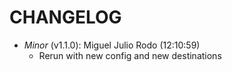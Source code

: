 # CHANGELOG

- *Minor* (v1.1.0): Miguel Julio Rodo (12:10:59)
  - Rerun with new config and new destinations

